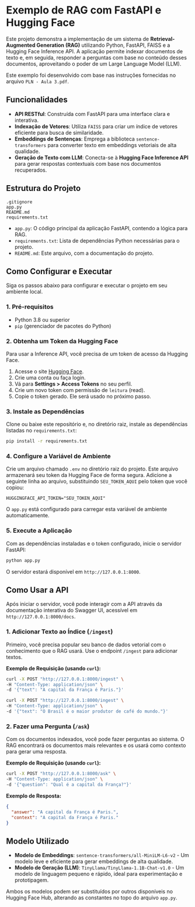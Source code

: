 # Exemplo de RAG com FastAPI e Hugging Face

Este projeto demonstra a implementação de um sistema de **Retrieval-Augmented Generation (RAG)** utilizando Python, FastAPI, FAISS e a Hugging Face Inference API. A aplicação permite indexar documentos de texto e, em seguida, responder a perguntas com base no conteúdo desses documentos, aproveitando o poder de um Large Language Model (LLM).

Este exemplo foi desenvolvido com base nas instruções fornecidas no arquivo `PLN - Aula 3.pdf`.

## Funcionalidades

- **API RESTful**: Construída com FastAPI para uma interface clara e interativa.
- **Indexação de Vetores**: Utiliza `FAISS` para criar um índice de vetores eficiente para busca de similaridade.
- **Embeddings de Sentenças**: Emprega a biblioteca `sentence-transformers` para converter texto em embeddings vetoriais de alta qualidade.
- **Geração de Texto com LLM**: Conecta-se à **Hugging Face Inference API** para gerar respostas contextuais com base nos documentos recuperados.

## Estrutura do Projeto

```
.gitignore
app.py
README.md
requirements.txt
```

- `app.py`: O código principal da aplicação FastAPI, contendo a lógica para RAG.
- `requirements.txt`: Lista de dependências Python necessárias para o projeto.
- `README.md`: Este arquivo, com a documentação do projeto.

## Como Configurar e Executar

Siga os passos abaixo para configurar e executar o projeto em seu ambiente local.

### 1. Pré-requisitos

- Python 3.8 ou superior
- `pip` (gerenciador de pacotes do Python)

### 2. Obtenha um Token da Hugging Face

Para usar a Inference API, você precisa de um token de acesso da Hugging Face.

1.  Acesse o site [Hugging Face](https://huggingface.co/).
2.  Crie uma conta ou faça login.
3.  Vá para **Settings > Access Tokens** no seu perfil.
4.  Crie um novo token com permissão de `leitura` (read).
5.  Copie o token gerado. Ele será usado no próximo passo.

### 3. Instale as Dependências

Clone ou baixe este repositório e, no diretório raiz, instale as dependências listadas no `requirements.txt`:

```bash
pip install -r requirements.txt
```

### 4. Configure a Variável de Ambiente

Crie um arquivo chamado `.env` no diretório raiz do projeto. Este arquivo armazenará seu token da Hugging Face de forma segura. Adicione a seguinte linha ao arquivo, substituindo `SEU_TOKEN_AQUI` pelo token que você copiou:

```
HUGGINGFACE_API_TOKEN="SEU_TOKEN_AQUI"
```

O `app.py` está configurado para carregar esta variável de ambiente automaticamente.

### 5. Execute a Aplicação

Com as dependências instaladas e o token configurado, inicie o servidor FastAPI:

```bash
python app.py
```

O servidor estará disponível em `http://127.0.0.1:8000`.

## Como Usar a API

Após iniciar o servidor, você pode interagir com a API através da documentação interativa do Swagger UI, acessível em `http://127.0.0.1:8000/docs`.

### 1. Adicionar Texto ao Índice (`/ingest`)

Primeiro, você precisa popular seu banco de dados vetorial com o conhecimento que o RAG usará. Use o endpoint `/ingest` para adicionar textos.

**Exemplo de Requisição (usando `curl`):**

```bash
curl -X POST "http://127.0.0.1:8000/ingest" \
-H "Content-Type: application/json" \
-d '{"text": "A capital da França é Paris."}'

curl -X POST "http://127.0.0.1:8000/ingest" \
-H "Content-Type: application/json" \
-d '{"text": "O Brasil é o maior produtor de café do mundo."}'
```

### 2. Fazer uma Pergunta (`/ask`)

Com os documentos indexados, você pode fazer perguntas ao sistema. O RAG encontrará os documentos mais relevantes e os usará como contexto para gerar uma resposta.

**Exemplo de Requisição (usando `curl`):**

```bash
curl -X POST "http://127.0.0.1:8000/ask" \
-H "Content-Type: application/json" \
-d '{"question": "Qual é a capital da França?"}'
```

**Exemplo de Resposta:**

```json
{
  "answer": "A capital da França é Paris.",
  "context": "A capital da França é Paris."
}
```

## Modelo Utilizado

- **Modelo de Embeddings**: `sentence-transformers/all-MiniLM-L6-v2` - Um modelo leve e eficiente para gerar embeddings de alta qualidade.
- **Modelo de Geração (LLM)**: `TinyLlama/TinyLlama-1.1B-Chat-v1.0` - Um modelo de linguagem pequeno e rápido, ideal para experimentação e prototipagem.

Ambos os modelos podem ser substituídos por outros disponíveis no Hugging Face Hub, alterando as constantes no topo do arquivo `app.py`.


